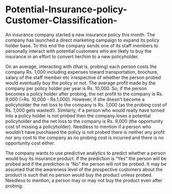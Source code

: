 # Potential-Insurance-policy-Customer-Classification-

An insurance company started a new insurance policy this month. The company has launched a direct marketing campaign to expand its policy holder base. To this end the company sends one of its staff members to personally interact with potential customers who are likely to buy the insurance in an effort to convert her/him to a new policyholder. 

On an average, interacting with (that is, probing) each person costs the company Rs. 1,000 including expenses toward transportation, brochure, salary of the staff member etc irrespective of whether the person probed would eventually buy the policy or not. The average profit made by the company per policy holder per year is Rs. 10,000. So, if the person becomes a policy holder after probing, the net profit to the company is Rs. 9,000 (=Rs. 10,000 - Rs.1,000). However, if she doesn’t become a policyholder the net loss to the company is Rs. 1,000 (as the probing cost of Rs. 1,000 gets wasted!). Similarly, if a person who would really have turned into a policy holder is not probed then the company loses a potential policyholder and the net loss to the company is Rs. 9,000 (the opportunity cost of missing a policyholder). Needless to mention if a person who wouldn’t have purchased the policy is not probed there is neither any profit nor any cost to the company as no probing cost is incurred and there is no opportunity cost either. 

The company wants to use predictive analytics to predict whether a person would buy its insurance product. If the prediction is “Yes” the person will be probed and if the prediction is “No” the person will not be probed. It may be assumed that the awareness level of the prospective customers about the product is such that no person would buy the product unless probed. Needless to mention, a person may or may not buy the product even after probing.
   

